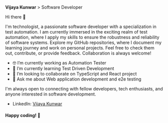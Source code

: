 **Vijaya Kunwar** > Software Developer   

Hi there 👋

<!--
**vijayakunwar/vijayakunwar** is a ✨ _special_ ✨ repository because its `README.md` (this file) appears on your GitHub profile.

Here are some ideas to get you started:

- 🔭 I’m currently working on ...
- 🌱 I’m currently learning ...
- 👯 I’m looking to collaborate on ...
- 🤔 I’m looking for help with ...
- 💬 Ask me about ...
- 📫 How to reach me: ...
- 😄 Pronouns: ...
- ⚡ Fun fact: ...
-->

I'm technologist, a passionate software developer with a specialization in test automation. I am currently immersed in the exciting realm of test automation, where I apply my skills to ensure the robustness and reliability of software systems. Explore my GitHub repositories, where I document my learning journey and work on personal projects. Feel free to check them out, contribute, or provide feedback. Collaboration is always welcome!

- :nerd_face: I’m currently working as Automation Tester 
- :cherry_blossom: I’m currently learning Test Driven Development
- 👯 I’m looking to collaborate on TypeScript and React project
- 💬 Ask me about Web application development and e2e testing


I'm always open to connecting with fellow developers, tech enthusiasts, and anyone interested in software development. 

- LinkedIn: [Vijaya Kunwar](https://www.linkedin.com/in/vijaya-kunwar/)

#### Happy coding! :orange_heart:
